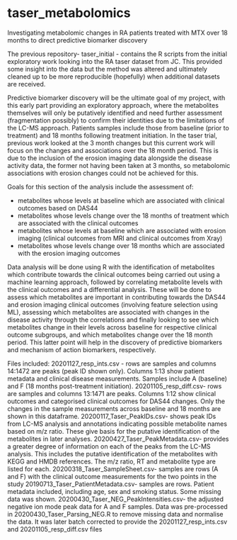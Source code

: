# taser_metabolomics
Investigating metabolomic changes in RA patients treated with MTX over 18 months to direct predictive biomarker discovery

The previous repository- taser_initial - contains the R scripts from the initial exploratory work looking into the RA taser dataset from JC. 
This provided some insight into the data but the method was altered and ultimately cleaned up to be more reproducible (hopefully) when additional datasets are received. 

Predictive biomarker discovery will be the ultimate goal of my project, with this early part providing an exploratory approach, where the metabolites themselves will only be putatively identified and need further assessment (fragmentation possibly) to confirm their identities due to the limitations of the LC-MS approach.
Patients samples include those from baseline (prior to treatment) and 18 months following treatment initiation. In the taser trial, previous work looked at the 3 month changes but this current work will focus on the changes and associations over the 18 month period. This is due to the inclusion of the erosion imaging data alongside the disease activity data, the former not having been taken at 3 months, so metabolomic associations with erosion changes could not be achieved for this. 

Goals for this section of the analysis include the assessment of:
  - metabolites whose levels at baseline which are associated with clinical outcomes based on DAS44
  - metabolites whose levels change over the 18 months of treatment which are associated with the clinical outcomes
  - metabolites whose levels at baseline which are associated with erosion imaging (clinical outcomes from MRI and clinical outcomes from Xray)
  - metabolites whose levels change over 18 months which are associated with the erosion imaging outcomes
  
Data analysis will be done using R with the identification of metabolites which contribute towards the clinical outcomes being carried out using a machine learning approach, followed by correlating metabolite levels with the clinical outcomes and a differential analysis. These will be done to assess which metabolites are important in contributing towards the DAS44 and erosion imaging clinical outcomes (involving feature selection using ML), assessing which metabolites are associated with changes in the disease activity through the correlations and finally looking to see which metabolites change in their levels across baseline for respective clinical outcome subgroups, and which metabolites change over the 18 month period. This latter point will help in the discovery of predictive biomarkers and mechanism of action biomarkers, respectively. 

Files included:
20201127_resp_ints.csv - rows are samples and columns 14:1472 are peaks (peak ID shown only). Columns 1:13 show patient metadata and clinical disease measurements. Samples include A (baseline) and F (18 months post-treatment initiation). 
20201105_resp_diff.csv- rows are samples and columns 13:1471 are peaks. Columns 1:12 show clinical outcomes and categorised clinical outcomes for DAS44 changes. Only the changes in the sample measurements across baseline and 18 months are shown in this dataframe.
20200117_Taser_PeakIDs.csv- shows peak IDs from LC-MS analysis and annotations indicating possible metabolite names based on m/z ratio. These give basis for the putative identification of the metabolites in later analyses.
20200427_Taser_PeakMetadata.csv- provides a greater degree of information on each of the peaks from the LC-MS analysis. This includes the putative identification of the metabolites with KEGG and HMDB references. The m/z ratio, RT and metabolite type are listed for each. 
20200318_Taser_SampleSheet.csv- samples are rows (A and F) with the clinical outcome measurements for the two points in the study
20190713_Taser_PatientMetadata.csv- samples are rows. Patient metadata included, including age, sex and smoking status. Some missing data was shown.
20200430_Taser_NEG_PeakIntensities.csv- the adjusted negative ion mode peak data for A and F samples. Data was pre-processed in 20200430_Taser_Parsing_NEG.R to remove missing data and normalise the data. It was later batch corrected to provide the  20201127_resp_ints.csv and 20201105_resp_diff.csv files

